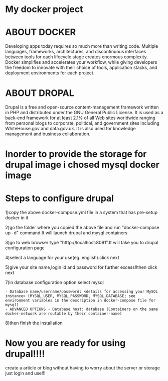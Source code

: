 # My docker project
# ABOUT DOCKER
Developing apps today requires so much more than writing code. Multiple languages, frameworks, architectures, and discontinuous interfaces between tools for each lifecycle stage creates enormous complexity. Docker simplifies and accelerates your workflow, while giving developers the freedom to innovate with their choice of tools, application stacks, and deployment environments for each project.

# ABOUT DROPAL
Drupal is a free and open-source content-management framework written in PHP and distributed under the GNU General Public License. It is used as a back-end framework for at least 2.1% of all Web sites worldwide ranging from personal blogs to corporate, political, and government sites including WhiteHouse.gov and data.gov.uk. It is also used for knowledge management and business collaboration.

# Inorder to provide the storage for drupal image i chosed mysql docker image

#  Steps to configure drupal
1)copy the above docker-compose.yml file in a system that has pre-setup docker in it 

2)go the folder where you copied the above file and run "docker-compose up -d" command.It will launch drupal and mysql containers

3)go to web browser type "htttp://localhost:8081".It will take you to drupal configuration page

4)select a language for your use(eg. english).click next

5)give your site name,login id and password for further excess!!then click next

7)in database configuration option:select mysql
    
    - Database name/username/password: <details for accessing your MySQL instance> (MYSQL_USER, MYSQL_PASSWORD, MYSQL_DATABASE; see          environment variables in the description in docker-compose file for mysql)
    - ADVANCED OPTIONS - Database host: database (Containers on the same docker-network are routable by their container-name)
    
8)then finish the installation
  
# Now you are ready for using drupal!!!!
create a article or blog without having to worry about the server or storage just login and use!!! 
